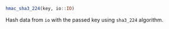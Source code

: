 ```julia
hmac_sha3_224(key, io::IO)
```

Hash data from `io` with the passed key using `sha3_224` algorithm.
